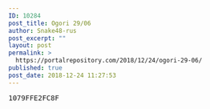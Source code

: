 ```yaml
---
ID: 10284
post_title: Ogori 29/06
author: Snake48-rus
post_excerpt: ""
layout: post
permalink: >
  https://portalrepository.com/2018/12/24/ogori-29-06/
published: true
post_date: 2018-12-24 11:27:53
---
```

<pre>1079FFE2FC8F</pre>